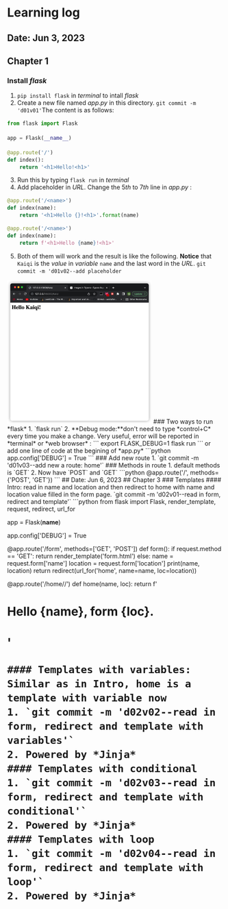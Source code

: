 # Learning log
## Date: Jun 3, 2023
## Chapter 1
### Install *flask* 
1. `pip install flask` in *terminal* to intall *flask*
2. Create a new file named *app.py* in this directory. `git commit -m 'd01v01'`The content is as follows:
```python
from flask import Flask

app = Flask(__name__)

@app.route('/')
def index():
    return '<h1>Hello!<h1>'
```
3. Run this by typing `flask run` in *terminal*
4. Add placeholder in *URL*. Change the $5th$ to $7th$ line in *app.py* :
```python
@app.route('/<name>')
def index(name):
    return '<h1>Hello {}!<h1>'.format(name)
```
```python
@app.route('/<name>')
def index(name):
    return f'<h1>Hello {name}!<h1>'
```
5. Both of them will work and the result is like the following. **Notice** that `Kaiqi` is the *value* in *variable* `name` and the last word in the *URL*. `git commit -m 'd01v02--add placeholder`
<img src="./imgs/d01v02.png" alt="img" style="zoom:33%;" />
### Two ways to run *flask*
1. `flask run`
2. **Debug mode:**don't need to type *control+C* every time you make a change. Very useful, error will be reported in *terminal* or *web browser* :
```
export FLASK_DEBUG=1
flask run
```
or add one line of code at the begining of *app.py*
```python
app.config['DEBUG'] = True
```
### Add new route
1. `git commit -m 'd01v03--add new a route: home'`
### Methods in route
1. default methods is `GET`
2. Now have `POST` and `GET`
```python
@app.route('/', methods={'POST', 'GET'})
```
## Date: Jun 6, 2023
## Chapter 3
### Templates
#### Intro: read in name and location and then redirect to home with name and location value filled in the form page.
`git commit -m 'd02v01--read in form, redirect and template'`
```python
from flask import Flask, render_template, request, redirect, url_for

app = Flask(__name__)

app.config['DEBUG'] = True

@app.route('/form', methods=['GET', 'POST'])
def form():
    if request.method == 'GET':
        return render_template('form.html')
    else:
        name = request.form['name']
        location = request.form['location']
        print(name, location)
        return redirect(url_for('home', name=name, loc=location))

@app.route('/home/<name>/<loc>')
def home(name, loc):
    return f'<h1>Hello {name}, form {loc}.<h1>'
```
#### Templates with variables: Similar as in Intro, home is a template with variable now
1. `git commit -m 'd02v02--read in form, redirect and template with variables'`
2. Powered by *Jinja*
#### Templates with conditional
1. `git commit -m 'd02v03--read in form, redirect and template with conditional'`
2. Powered by *Jinja*
#### Templates with loop
1. `git commit -m 'd02v04--read in form, redirect and template with loop'`
2. Powered by *Jinja*